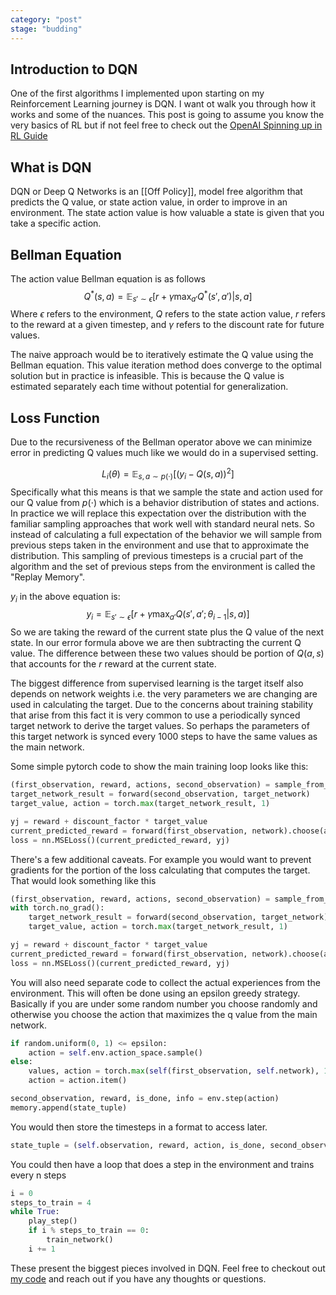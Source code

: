 ```yaml
---
category: "post"
stage: "budding"
---
```

## Introduction to DQN
One of the first algorithms I implemented upon starting on my Reinforcement Learning journey is DQN. I want ot walk you through how it works and some of the nuances. This post is going to assume you know the very basics of RL but if not feel free to check out the [OpenAI Spinning up in RL Guide](https://spinningup.openai.com/en/latest/spinningup/rl_intro.html)

## What is DQN
DQN or Deep Q Networks is an [[Off Policy]], model free algorithm that predicts the Q value, or state action value, in order to improve in an environment. The state action value is how valuable a state is given that you take a specific action.

## Bellman Equation
The action value Bellman equation is as follows
$$
Q^*(s,a) = \mathop{\mathbb{E}}_{s' \sim \epsilon}[r + \gamma  \max_{a'}Q^*(s',a')|s,a]
$$
Where $\epsilon$ refers to the environment, $Q$ refers to the state action value, $r$ refers to the reward at a given timestep, and $\gamma$ refers to the discount rate for future values.

The naive approach would be to iteratively estimate the Q value using the Bellman equation. This value iteration method does converge to the optimal solution but in practice is infeasible. This is because the Q value is estimated separately each time without potential for generalization. 

## Loss Function
Due to the recursiveness of the Bellman operator above we can minimize error in predicting Q values much like we would do in a supervised setting. 


$$
L_{i}(\theta) = \mathop{\mathbb{E}}_{s,a \sim p(\cdot)}[(y_{i} - Q(s,a))^2]
$$
Specifically what this means is that we sample the state and action used for our Q value from $p(\cdot)$ which is a behavior distribution of states and actions. In practice we will replace this expectation over the distribution with the familiar sampling approaches that work well with standard neural nets. So instead of calculating a full expectation of the behavior we will sample from previous steps taken in the environment and use that to approximate the distribution. This sampling of previous timesteps is a crucial part of the algorithm and the set of previous steps from the environment is called the "Replay Memory".

$y_i$ in the above equation is:
$$
y_{i} = \mathop{\mathbb{E}}_{s' \sim \epsilon}[r + \gamma \max_{a'}Q(s',a';\theta_{i - 1}| s,a)]
$$
So we are taking the reward of the current state plus the Q value of the next state. In our error formula above we are then subtracting the current Q value. The difference between these two values should be portion of $Q(a,s)$ that accounts for the $r$ reward at the current state.

The biggest difference from supervised learning is the target itself also depends on network weights i.e. the very parameters we are changing are used in calculating the target. Due to the concerns about training stability that arise from this fact it is very common to use a periodically synced target network to derive the target values. So perhaps the parameters of this target network is synced every 1000 steps to have the same values as the main network.

Some simple pytorch code to show the main training loop looks like this:
```python
(first_observation, reward, actions, second_observation) = sample_from_replay_memory()
target_network_result = forward(second_observation, target_network)
target_value, action = torch.max(target_network_result, 1)

yj = reward + discount_factor * target_value
current_predicted_reward = forward(first_observation, network).choose(action)
loss = nn.MSELoss()(current_predicted_reward, yj)
```

There's a few additional caveats. For example you would want to prevent gradients for the portion of the loss calculating that computes the target. That would look something like this

```python
(first_observation, reward, actions, second_observation) = sample_from_replay_memory()
with torch.no_grad():
	target_network_result = forward(second_observation, target_network)
	target_value, action = torch.max(target_network_result, 1)

yj = reward + discount_factor * target_value
current_predicted_reward = forward(first_observation, network).choose(action)
loss = nn.MSELoss()(current_predicted_reward, yj)
```

You will also need separate code to collect the actual experiences from the environment. This will often be done using an epsilon greedy strategy. Basically if you are under some random number you choose randomly and otherwise you choose the action that maximizes the q value from the main network.
```python
if random.uniform(0, 1) <= epsilon:
    action = self.env.action_space.sample()
else:
    values, action = torch.max(self(first_observation, self.network), 1)
    action = action.item()

second_observation, reward, is_done, info = env.step(action)
memory.append(state_tuple)
```

You would then store the timesteps in a format to access later.

```python
state_tuple = (self.observation, reward, action, is_done, second_observation)
```

You could then have a loop that does a step in the environment and trains every n steps

```python
i = 0
steps_to_train = 4
while True:
	play_step()
	if i % steps_to_train == 0:
		train_network() 
	i += 1
```


These present the biggest pieces involved in DQN. Feel free to checkout out [my code](https://github.com/frasermince/rl-papers/tree/master/dqn/dqn.py) and reach out if you have any thoughts or questions.

